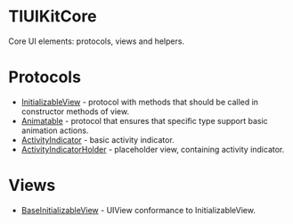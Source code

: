 # TIUIKitCore

Core UI elements: protocols, views and helpers.

# Protocols

- [InitializableView](InitializableView/InitializableView.swift) - protocol with methods that should be called in constructor methods of view.
- [Animatable](Animatable/Animatable.swift) - protocol that ensures that specific type support basic animation actions.
- [ActivityIndicator](ActivityIndicator/ActivityIndicator.swift) - basic activity indicator.
- [ActivityIndicatorHolder](ActivityIndicator/ActivityIndicatorHolder.swift) - placeholder view, containing activity indicator.

# Views

- [BaseInitializableView](BaseInitializableView/BaseInitializableView.swift) - UIView conformance to InitializableView.
